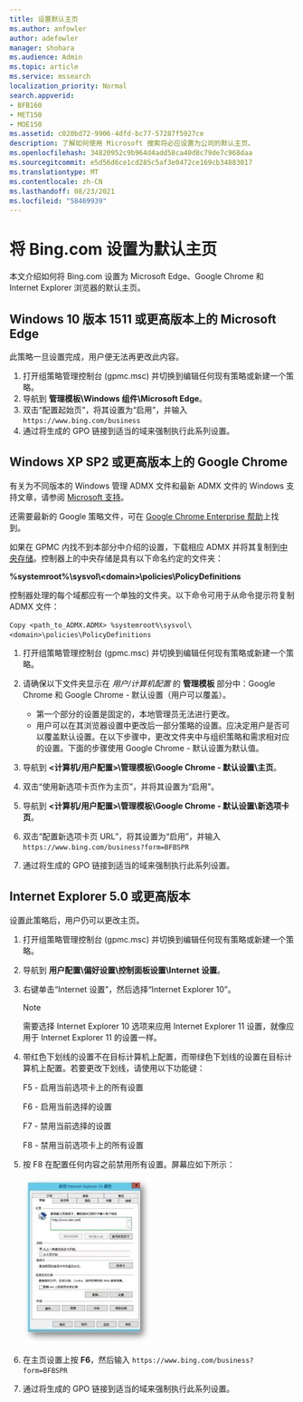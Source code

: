 ```yaml
---
title: 设置默认主页
ms.author: anfowler
author: adefowler
manager: shohara
ms.audience: Admin
ms.topic: article
ms.service: mssearch
localization_priority: Normal
search.appverid:
- BFB160
- MET150
- MOE150
ms.assetid: c020bd72-9906-4dfd-bc77-57287f5927ce
description: 了解如何使用 Microsoft 搜索将必应设置为公司的默认主页。
ms.openlocfilehash: 34820952c9b964d4add58ca40d8c79de7c968daa
ms.sourcegitcommit: e5d56d6ce1cd285c5af3e0472ce169cb34883017
ms.translationtype: MT
ms.contentlocale: zh-CN
ms.lasthandoff: 08/23/2021
ms.locfileid: "58469939"
---
```

# <a name="make-bingcom-the-default-home-page"></a>将 Bing.com 设置为默认主页

本文介绍如何将 Bing.com 设置为 Microsoft Edge、Google Chrome 和 Internet Explorer 浏览器的默认主页。 
  
 
## <a name="microsoft-edge-on-windows-10-version-1511-or-later"></a>Windows 10 版本 1511 或更高版本上的 Microsoft Edge

此策略一旦设置完成，用户便无法再更改此内容。 

1. 打开组策略管理控制台 (gpmc.msc) 并切换到编辑任何现有策略或新建一个策略。 
1. 导航到 **管理模板\Windows 组件\Microsoft Edge**。    
1. 双击“配置起始页”，将其设置为“启用”，并输入 `https://www.bing.com/business`
1.  通过将生成的 GPO 链接到适当的域来强制执行此系列设置。

  
## <a name="google-chrome-on-windows-xp-sp2-or-later"></a>Windows XP SP2 或更高版本上的 Google Chrome


有关为不同版本的 Windows 管理 ADMX 文件和最新 ADMX 文件的 Windows 支持文章，请参阅 [Microsoft 支持](https://support.microsoft.com/help/3087759/how-to-create-and-manage-the-central-store-for-group-policy-administra)。

还需要最新的 Google 策略文件，可在 [Google Chrome Enterprise 帮助](https://support.google.com/chrome/a/answer/187202)上找到。
  
如果在 GPMC 内找不到本部分中介绍的设置，下载相应 ADMX 并将其复制到[中央存储](/previous-versions/windows/it-pro/windows-vista/cc748955%28v%3dws.10%29)。控制器上的中央存储是具有以下命名约定的文件夹：
  
 **%systemroot%\sysvol\\<domain\>\policies\PolicyDefinitions**
  
控制器处理的每个域都应有一个单独的文件夹。以下命令可用于从命令提示符复制 ADMX 文件：
  
 `Copy <path_to_ADMX.ADMX> %systemroot%\sysvol\<domain>\policies\PolicyDefinitions`
  
1. 打开组策略管理控制台 (gpmc.msc) 并切换到编辑任何现有策略或新建一个策略。
1. 请确保以下文件夹显示在 *用户/计算机配置* 的 **管理模板** 部分中：Google Chrome 和 Google Chrome - 默认设置（用户可以覆盖）。
   - 第一个部分的设置是固定的，本地管理员无法进行更改。
   - 用户可以在其浏览器设置中更改后一部分策略的设置。应决定用户是否可以覆盖默认设置。在以下步骤中，更改文件夹中与组织策略和需求相对应的设置。下面的步骤使用 Google Chrome - 默认设置为默认值。

1. 导航到 **&lt;计算机/用户配置&gt;\管理模板\Google Chrome - 默认设置\主页**。 
1. 双击“使用新选项卡页作为主页”，并将其设置为“启用”。 
1. 导航到 **&lt;计算机/用户配置&gt;\管理模板\Google Chrome - 默认设置\新选项卡页**。 
1. 双击“配置新选项卡页 URL”，将其设置为“启用”，并输入 `https://www.bing.com/business?form=BFBSPR` 
1. 通过将生成的 GPO 链接到适当的域来强制执行此系列设置。

## <a name="internet-explorer-50-or-later"></a>Internet Explorer 5.0 或更高版本
设置此策略后，用户仍可以更改主页。 

1. 打开组策略管理控制台 (gpmc.msc) 并切换到编辑任何现有策略或新建一个策略。
    
2. 导航到 **用户配置\偏好设置\控制面板设置\Internet 设置**。
    
3. 右键单击“Internet 设置”，然后选择“Internet Explorer 10”。
    
    > [!NOTE]
    > 需要选择 Internet Explorer 10 选项来应用 Internet Explorer 11 设置，就像应用于 Internet Explorer 11 的设置一样。 
  
4. 带红色下划线的设置不在目标计算机上配置，而带绿色下划线的设置在目标计算机上配置。若要更改下划线，请使用以下功能键：
    
    F5 - 启用当前选项卡上的所有设置
    
    F6 - 启用当前选择的设置
    
    F7 - 禁用当前选择的设置
    
    F8 - 禁用当前选项卡上的所有设置
    
5. 按 F8 在配置任何内容之前禁用所有设置。屏幕应如下所示： 
    
    ![Internet Explorer 10"属性"对话框。](media/2fd55755-5007-4e33-a795-c42ce2fcef4a.jpg)
  
6. 在主页设置上按 **F6**，然后输入 `https://www.bing.com/business?form=BFBSPR`
    
7. 通过将生成的 GPO 链接到适当的域来强制执行此系列设置。
